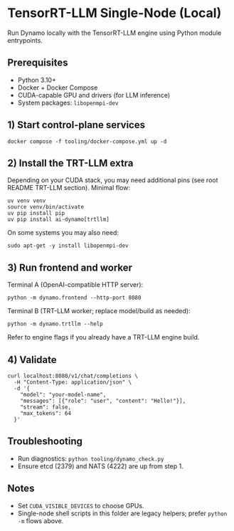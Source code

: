 # TensorRT-LLM Single-Node (Local)

Run Dynamo locally with the TensorRT-LLM engine using Python module entrypoints.

## Prerequisites
- Python 3.10+
- Docker + Docker Compose
- CUDA-capable GPU and drivers (for LLM inference)
- System packages: `libopenmpi-dev`

## 1) Start control-plane services

```
docker compose -f tooling/docker-compose.yml up -d
```

## 2) Install the TRT-LLM extra

Depending on your CUDA stack, you may need additional pins (see root README TRT-LLM section). Minimal flow:

```
uv venv venv
source venv/bin/activate
uv pip install pip
uv pip install ai-dynamo[trtllm]
```

On some systems you may also need:
```
sudo apt-get -y install libopenmpi-dev
```

## 3) Run frontend and worker

Terminal A (OpenAI-compatible HTTP server):
```
python -m dynamo.frontend --http-port 8080
```

Terminal B (TRT-LLM worker; replace model/build as needed):
```
python -m dynamo.trtllm --help
```

Refer to engine flags if you already have a TRT-LLM engine build.

## 4) Validate

```
curl localhost:8080/v1/chat/completions \
  -H "Content-Type: application/json" \
  -d '{
    "model": "your-model-name",
    "messages": [{"role": "user", "content": "Hello!"}],
    "stream": false,
    "max_tokens": 64
  }'
```

## Troubleshooting
- Run diagnostics: `python tooling/dynamo_check.py`
- Ensure etcd (2379) and NATS (4222) are up from step 1.

## Notes
- Set `CUDA_VISIBLE_DEVICES` to choose GPUs.
- Single-node shell scripts in this folder are legacy helpers; prefer `python -m` flows above.

